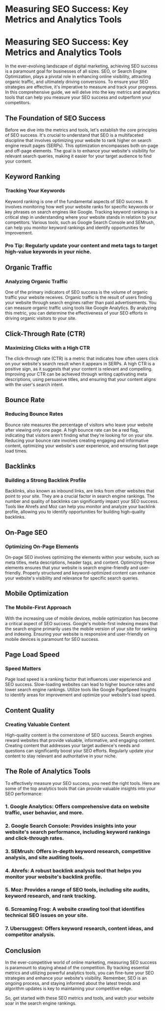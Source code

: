 # Measuring SEO Success: Key Metrics and Analytics Tools

# Measuring SEO Success: Key Metrics and Analytics Tools

In the ever-evolving landscape of digital marketing, achieving SEO success is a paramount goal for businesses of all sizes. SEO, or Search Engine Optimization, plays a pivotal role in enhancing online visibility, attracting organic traffic, and ultimately driving conversions. To ensure your SEO strategies are effective, it's imperative to measure and track your progress. In this comprehensive guide, we will delve into the key metrics and analytics tools that can help you measure your SEO success and outperform your competitors.

## The Foundation of SEO Success

Before we dive into the metrics and tools, let's establish the core principles of SEO success. It's crucial to understand that SEO is a multifaceted discipline that involves optimizing your website to rank higher on search engine result pages (SERPs). This optimization encompasses both on-page and off-page elements. The goal is to enhance your website's visibility for relevant search queries, making it easier for your target audience to find your content.

## Keyword Ranking

### Tracking Your Keywords

Keyword ranking is one of the fundamental aspects of SEO success. It involves monitoring how well your website ranks for specific keywords or key phrases on search engines like Google. Tracking keyword rankings is a critical step in understanding where your website stands in relation to your competitors. Various tools, such as Google Search Console and SEMrush, can help you monitor keyword rankings and identify opportunities for improvement.

### **Pro Tip:** Regularly update your content and meta tags to target high-value keywords in your niche.

## Organic Traffic

### Analyzing Organic Traffic

One of the primary indicators of SEO success is the volume of organic traffic your website receives. Organic traffic is the result of users finding your website through search engines rather than paid advertisements. You can measure organic traffic using tools like Google Analytics. By analyzing this metric, you can determine the effectiveness of your SEO efforts in driving organic visitors to your site.

## Click-Through Rate (CTR)

### Maximizing Clicks with a High CTR

The click-through rate (CTR) is a metric that indicates how often users click on your website's search result when it appears in SERPs. A high CTR is a positive sign, as it suggests that your content is relevant and compelling. Improving your CTR can be achieved through writing captivating meta descriptions, using persuasive titles, and ensuring that your content aligns with the user's search intent.

## Bounce Rate

### Reducing Bounce Rates

Bounce rate measures the percentage of visitors who leave your website after viewing only one page. A high bounce rate can be a red flag, indicating that visitors aren't finding what they're looking for on your site. Reducing your bounce rate involves creating engaging and informative content, optimizing your website's user experience, and ensuring fast page load times.

## Backlinks

### Building a Strong Backlink Profile

Backlinks, also known as inbound links, are links from other websites that point to your site. They are a crucial factor in search engine rankings. The number and quality of backlinks can significantly impact your SEO success. Tools like Ahrefs and Moz can help you monitor and analyze your backlink profile, allowing you to identify opportunities for building high-quality backlinks.

## On-Page SEO

### Optimizing On-Page Elements

On-page SEO involves optimizing the elements within your website, such as meta titles, meta descriptions, header tags, and content. Optimizing these elements ensures that your website is search engine-friendly and user-friendly. Properly structured and keyword-optimized content can enhance your website's visibility and relevance for specific search queries.

## Mobile Optimization

### The Mobile-First Approach

With the increasing use of mobile devices, mobile optimization has become a critical aspect of SEO success. Google's mobile-first indexing means that the search engine primarily uses the mobile version of your site for ranking and indexing. Ensuring your website is responsive and user-friendly on mobile devices is paramount for SEO success.

## Page Load Speed

### Speed Matters

Page load speed is a ranking factor that influences user experience and SEO success. Slow-loading websites can lead to higher bounce rates and lower search engine rankings. Utilize tools like Google PageSpeed Insights to identify areas for improvement and optimize your website's load speed.

## Content Quality

### Creating Valuable Content

High-quality content is the cornerstone of SEO success. Search engines reward websites that provide valuable, informative, and engaging content. Creating content that addresses your target audience's needs and questions can significantly boost your SEO efforts. Regularly update your content to stay relevant and authoritative in your niche.

## The Role of Analytics Tools

To effectively measure your SEO success, you need the right tools. Here are some of the top analytics tools that can provide valuable insights into your SEO performance:

### 1. **Google Analytics:** Offers comprehensive data on website traffic, user behavior, and more.

### 2. **Google Search Console:** Provides insights into your website's search performance, including keyword rankings and click-through rates.

### 3. **SEMrush:** Offers in-depth keyword research, competitive analysis, and site auditing tools.

### 4. **Ahrefs:** A robust backlink analysis tool that helps you monitor your website's backlink profile.

### 5. **Moz:** Provides a range of SEO tools, including site audits, keyword research, and rank tracking.

### 6. **Screaming Frog:** A website crawling tool that identifies technical SEO issues on your site.

### 7. **Ubersuggest:** Offers keyword research, content ideas, and competitor analysis.

## Conclusion

In the ever-competitive world of online marketing, measuring SEO success is paramount to staying ahead of the competition. By tracking essential metrics and utilizing powerful analytics tools, you can fine-tune your SEO strategies and enhance your website's visibility. Remember, SEO is an ongoing process, and staying informed about the latest trends and algorithm updates is key to maintaining your competitive edge.

So, get started with these SEO metrics and tools, and watch your website soar in the search engine rankings.